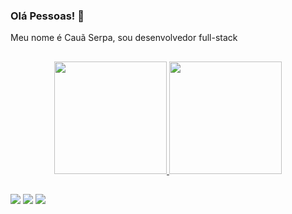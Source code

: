 ### Olá Pessoas! 👋
Meu nome é Cauã Serpa, sou desenvolvedor full-stack

##

<div align="center">
  <a href="https://github.com/CauaSerpa">
  <img height="180em" src="https://github-readme-stats.vercel.app/api?username=CauaSerpa&show_icons=true&theme=dracula&include_all_commits=true&count_private=true"/>
  <img height="180em" src="https://github-readme-stats.vercel.app/api/top-langs/?username=CauaSerpa&layout=compact&langs_count=7&theme=dracula"/>
</div>

##

<div> 
  <a href="https://instagram.com/cauaserpa" target="_blank"><img src="https://img.shields.io/badge/-Instagram-%23E4405F?style=for-the-badge&logo=instagram&logoColor=white" target="_blank"></a>
  <a href = "mailto:cauaserpa092@gmail.com"><img src="https://img.shields.io/badge/-Gmail-%23333?style=for-the-badge&logo=gmail&logoColor=white" target="_blank"></a>
  <a href="https://www.linkedin.com/in/caua-serpa/" target="_blank"><img src="https://img.shields.io/badge/-LinkedIn-%230077B5?style=for-the-badge&logo=linkedin&logoColor=white" target="_blank"></a> 
</div>
